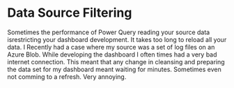# Data Source Filtering
Sometimes the performance of Power Query reading your source data isrestricting your dashboard development.
It takes too long to reload all your data.
I Recently had a case where my source was a set of log files on an Azure Blob. While developing the dashboard I often times had a very bad internet connection. This meant that any change in cleansing and preparing the data set for my dashboard meant waiting for minutes. Sometimes even not comming to a refresh. Very annoying.
